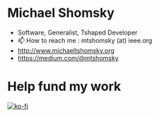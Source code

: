 # Michael Shomsky
- Software, Generalist, Tshaped Developer
- 📫 How to reach me : mtshomsky (at) ieee.org
- http://www.michaeltshomsky.org
- https://medium.com/@mtshomsky
# Help fund my work
[![ko-fi](https://ko-fi.com/img/githubbutton_sm.svg)](https://ko-fi.com/H2H3TGTO1)

<!---
mtshomskyieee/mtshomskyieee is a ✨ special ✨ repository because its `README.md` (this file) appears on your GitHub profile.
You can click the Preview link to take a look at your changes.
--->
